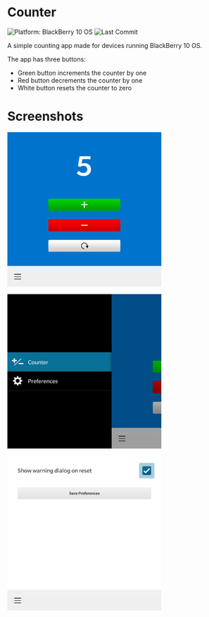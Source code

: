 # Counter

![Platform: BlackBerry 10 OS](https://img.shields.io/badge/platform-BlackBerry%2010%20OS-blue "Platform: BlackBerry 10 OS")
![Last Commit](https://img.shields.io/github/last-commit/BeardedFish/Counter "Last Commit")

A simple counting app made for devices running BlackBerry 10 OS.

The app has three buttons:
* Green button increments the counter by one
* Red button decrements the counter by one
* White button resets the counter to zero

# Screenshots

![Screenshot of the counter tab](Screenshots/counter-tab.png "Screenshot of the counter tab")

![Screenshot of the tab menu](Screenshots/tab-menu.png "Screenshot of the tab menu")

![Screenshot of the preferences tab](Screenshots/preferences-tab.png "Screenshot of the preferences tab")
